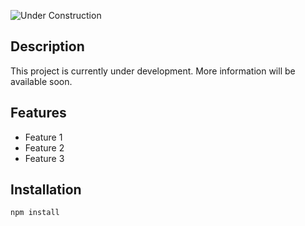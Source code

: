 ![Under Construction](https://img.icons8.com/color/96/000000/under-construction.png)

## Description
This project is currently under development. More information will be available soon.

## Features
- Feature 1
- Feature 2
- Feature 3

## Installation

```javascript
npm install
```

